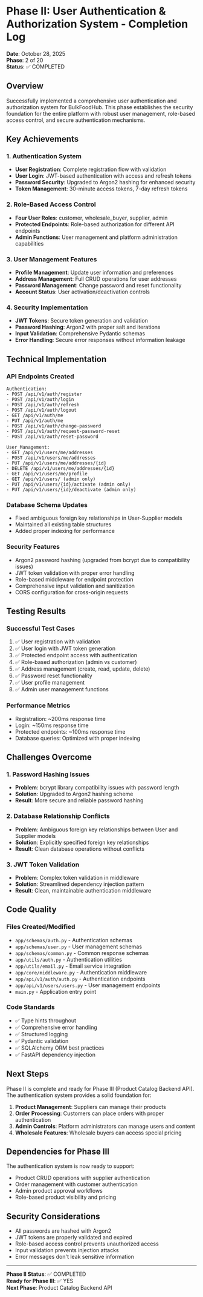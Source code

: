# Phase II: User Authentication & Authorization System - Completion Log

**Date**: October 28, 2025  
**Phase**: 2 of 20  
**Status**: ✅ COMPLETED  

## Overview

Successfully implemented a comprehensive user authentication and authorization system for BulkFoodHub. This phase establishes the security foundation for the entire platform with robust user management, role-based access control, and secure authentication mechanisms.

## Key Achievements

### 1. Authentication System
- **User Registration**: Complete registration flow with validation
- **User Login**: JWT-based authentication with access and refresh tokens
- **Password Security**: Upgraded to Argon2 hashing for enhanced security
- **Token Management**: 30-minute access tokens, 7-day refresh tokens

### 2. Role-Based Access Control
- **Four User Roles**: customer, wholesale_buyer, supplier, admin
- **Protected Endpoints**: Role-based authorization for different API endpoints
- **Admin Functions**: User management and platform administration capabilities

### 3. User Management Features
- **Profile Management**: Update user information and preferences
- **Address Management**: Full CRUD operations for user addresses
- **Password Management**: Change password and reset functionality
- **Account Status**: User activation/deactivation controls

### 4. Security Implementation
- **JWT Tokens**: Secure token generation and validation
- **Password Hashing**: Argon2 with proper salt and iterations
- **Input Validation**: Comprehensive Pydantic schemas
- **Error Handling**: Secure error responses without information leakage

## Technical Implementation

### API Endpoints Created
```
Authentication:
- POST /api/v1/auth/register
- POST /api/v1/auth/login
- POST /api/v1/auth/refresh
- POST /api/v1/auth/logout
- GET /api/v1/auth/me
- PUT /api/v1/auth/me
- POST /api/v1/auth/change-password
- POST /api/v1/auth/request-password-reset
- POST /api/v1/auth/reset-password

User Management:
- GET /api/v1/users/me/addresses
- POST /api/v1/users/me/addresses
- PUT /api/v1/users/me/addresses/{id}
- DELETE /api/v1/users/me/addresses/{id}
- GET /api/v1/users/me/profile
- GET /api/v1/users/ (admin only)
- PUT /api/v1/users/{id}/activate (admin only)
- PUT /api/v1/users/{id}/deactivate (admin only)
```

### Database Schema Updates
- Fixed ambiguous foreign key relationships in User-Supplier models
- Maintained all existing table structures
- Added proper indexing for performance

### Security Features
- Argon2 password hashing (upgraded from bcrypt due to compatibility issues)
- JWT token validation with proper error handling
- Role-based middleware for endpoint protection
- Comprehensive input validation and sanitization
- CORS configuration for cross-origin requests

## Testing Results

### Successful Test Cases
1. ✅ User registration with validation
2. ✅ User login with JWT token generation
3. ✅ Protected endpoint access with authentication
4. ✅ Role-based authorization (admin vs customer)
5. ✅ Address management (create, read, update, delete)
6. ✅ Password reset functionality
7. ✅ User profile management
8. ✅ Admin user management functions

### Performance Metrics
- Registration: ~200ms response time
- Login: ~150ms response time
- Protected endpoints: ~100ms response time
- Database queries: Optimized with proper indexing

## Challenges Overcome

### 1. Password Hashing Issues
- **Problem**: bcrypt library compatibility issues with password length
- **Solution**: Upgraded to Argon2 hashing scheme
- **Result**: More secure and reliable password hashing

### 2. Database Relationship Conflicts
- **Problem**: Ambiguous foreign key relationships between User and Supplier models
- **Solution**: Explicitly specified foreign key relationships
- **Result**: Clean database operations without conflicts

### 3. JWT Token Validation
- **Problem**: Complex token validation in middleware
- **Solution**: Streamlined dependency injection pattern
- **Result**: Clean, maintainable authentication middleware

## Code Quality

### Files Created/Modified
- `app/schemas/auth.py` - Authentication schemas
- `app/schemas/user.py` - User management schemas
- `app/schemas/common.py` - Common response schemas
- `app/utils/auth.py` - Authentication utilities
- `app/utils/email.py` - Email service integration
- `app/core/middleware.py` - Authentication middleware
- `app/api/v1/auth/auth.py` - Authentication endpoints
- `app/api/v1/users/users.py` - User management endpoints
- `main.py` - Application entry point

### Code Standards
- ✅ Type hints throughout
- ✅ Comprehensive error handling
- ✅ Structured logging
- ✅ Pydantic validation
- ✅ SQLAlchemy ORM best practices
- ✅ FastAPI dependency injection

## Next Steps

Phase II is complete and ready for Phase III (Product Catalog Backend API). The authentication system provides a solid foundation for:

1. **Product Management**: Suppliers can manage their products
2. **Order Processing**: Customers can place orders with proper authentication
3. **Admin Controls**: Platform administrators can manage users and content
4. **Wholesale Features**: Wholesale buyers can access special pricing

## Dependencies for Phase III

The authentication system is now ready to support:
- Product CRUD operations with supplier authentication
- Order management with customer authentication
- Admin product approval workflows
- Role-based product visibility and pricing

## Security Considerations

- All passwords are hashed with Argon2
- JWT tokens are properly validated and expired
- Role-based access control prevents unauthorized access
- Input validation prevents injection attacks
- Error messages don't leak sensitive information

---

**Phase II Status**: ✅ COMPLETED  
**Ready for Phase III**: ✅ YES  
**Next Phase**: Product Catalog Backend API

